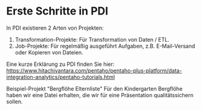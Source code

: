 # Erste Schritte in PDI
In PDI existieren 2 Arten von Projekten:
1) Transformation-Projekte: Für Transformation von Daten / ETL. 
2) Job-Projekte: Für regelmäßig ausgeführt Aufgaben, z.B. E-Mail-Versand oder Kopieren von Dateien.

Eine kurze Erklärung zu PDI finden Sie hier:  
https://www.hitachivantara.com/pentaho/pentaho-plus-platform/data-integration-analytics/pentaho-tutorials.html



Beispiel-Projekt "Bergflöhe Elternliste"
Für den Kindergarten Bergflöhe haben wir eine Datei erhalten, die wir für eine Präsentation qualitätssichern sollen. 


